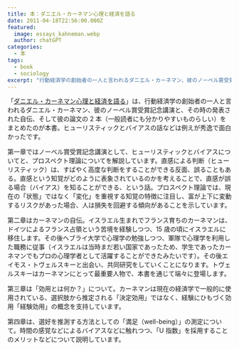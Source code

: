 ```yaml
---
title: 本：ダニエル・カーネマン心理と経済を語る
date: 2011-04-18T22:56:00.000Z
featured:
  image: essays_kahneman.webp
  author: chatGPT
categories:
  - 本
tags:
  - book
  - sociology
excerpt: "行動経済学の創始者の一人と言われるダニエル・カーネマン、彼のノーベル賞受賞記念講演と、その時の発表された自伝、そして彼の論文の2本（一般読者にも分かりやすいものらしい）をまとめたのが本書。ヒューリスティックとバイアスの話などは例えが秀逸で面白かったです。"
---
```


「[ダニエル・カーネマン心理と経済を語る](https://www.kinokuniya.co.jp/f/dsg-01-9784903063485)」は、行動経済学の創始者の一人と言われるダニエル・カーネマン、彼のノーベル賞受賞記念講演と、その時の発表された自伝、そして彼の論文の 2 本（一般読者にも分かりやすいものらしい）をまとめたのが本書。ヒューリスティックとバイアスの話などは例えが秀逸で面白かったです。

第一章ではノーベル賞受賞記念講演として、ヒューリスティックとバイアスについてと、プロスペクト理論についてを解説しています。直感による判断（ヒューリスティック）は、すばやく高度な判断をすることができる反面、誤ることもある。直感という知覚がどのように表象されているのかを考えることで、直感が誤る場合（バイアス）を知ることができる、という話。プロスペクト理論では、現在の「状態」ではなく「変化」を重視する知覚の特徴に注目し、富が上下に変動するリスクがあった場合、人は損失を回避する傾向があることを示しています。

第二章はカーネマンの自伝。イスラエル生まれでフランス育ちのカーネマンは、ドイツによるフランス占領という苦境を経験しつつ、15 歳の頃にイスラエルに移住します。その後ヘブライ大学で心理学の勉強しつつ、軍隊で心理学を利用した職務に従事（イスラエルは当時まだ若い国家であったため、学生であったカーネマンでもプロの心理学者として活躍することができたみたいです）。その後エイモス・トヴェルスキーと出会い、共同研究をしていくことになります。トヴェルスキーはカーネマンにとって最重要人物で、本書を通じて端々に登場します。

第三章は「効用とは何か？」について。カーネマンは現在の経済学で一般的に使用されている、選択肢から推定される「決定効用」ではなく、経験にひもづく効用「経験効用」の概念を支持しています。

第四章は、選好を推測する方法としての「満足（well-being）」の測定について。時間の感覚などによるバイアスなどに触れつつ、「U 指数」を採用することのメリットなどについて説明しています。
